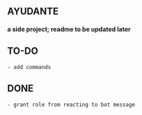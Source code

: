 ## AYUDANTE
#### a side project; readme to be updated later

## TO-DO
	- add commands

## DONE
	- grant role from reacting to bot message